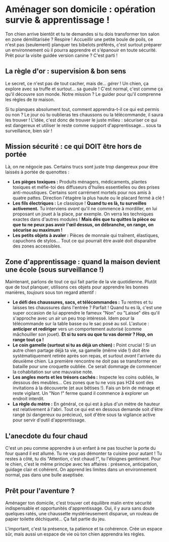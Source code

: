 # Aménager son domicile : opération survie & apprentissage !

Ton chien arrive bientôt et tu te demandes si tu dois transformer ton salon en zone démilitarisée ? Respire ! Accueillir une petite boule de poils, ce n'est pas (seulement) planquer tes bibelots préférés, c'est surtout préparer un environnement où il pourra apprendre et s'épanouir en toute sécurité. Prêt pour la visite guidée version canine ? C'est parti !

## La règle d'or : supervision & bon sens

Le secret, ce n'est pas de tout cacher, mais de... *gérer* ! Un chien, ça explore avec sa truffe et surtout... sa gueule ! C'est normal, c'est comme ça qu'il découvre son monde. Notre mission ? Le guider pour qu'il comprenne les règles de *ta* maison.

Si tu planques absolument tout, comment apprendra-t-il ce qui est permis ou non ? Le jour où tu oublieras tes chaussons ou la télécommande, il saura les trouver ! L'idée, c'est donc de trouver le juste milieu : sécuriser ce qui est dangereux et utiliser le reste comme support d'apprentissage... sous ta surveillance, bien sûr !

## Mission sécurité : ce qui DOIT être hors de portée

Là, on ne négocie pas. Certains trucs sont juste trop dangereux pour être laissés à portée de quenottes :

*   **Les pièges toxiques :** Produits ménagers, médicaments, plantes toxiques et méfie-toi des diffuseurs d'huiles essentielles ou des prises anti-moustiques. Certains sont carrément mortels pour nos amis à quatre pattes. Direction l'étagère la plus haute ou le placard fermé à clé !
*   **Les fils électriques :** Le classique ! **Quand tu es là, tu surveilles activement.** Tu interviens *avant* qu'il ne commence à mordiller, en lui proposant un jouet à la place, par exemple. On verra les techniques exactes dans d'autres modules ! **Mais dès que tu quittes la pièce ou que tu ne peux pas avoir l'œil dessus, on débranche, on range, on sécurise au maximum !**
*   **Les petits objets à avaler :** Pièces de monnaie qui traînent, élastiques, capuchons de stylos... Tout ce qui pourrait être avalé doit disparaître des zones accessibles.

## Zone d'apprentissage : quand la maison devient une école (sous surveillance !)

Maintenant, parlons de tout ce qui fait partie de la vie quotidienne. Plutôt que de tout planquer, utilisons ces objets pour apprendre les bonnes manières, *toujours* sous ton regard attentif :

*   **Le défi des chaussures, sacs, et télécommandes :** Tu rentres et tu laisses tes chaussures dans l'entrée ? Parfait ! Quand tu es là, c'est une super occasion de lui apprendre le fameux "Non" ou "Laisse" dès qu'il s'approche avec un air un peu trop intéressé. Idem pour la télécommande sur la table basse ou le sac posé au sol. L'astuce : **anticiper et rediriger** vers un comportement autorisé (comme mâchouiller *son* jouet). **Et si tu sors ou que tu vas dormir ? Hop, on range tout ça !**
*   **Le coin gamelle (surtout si tu as déjà un chien) :** Point crucial ! Si un autre chien partage déjà ta vie, sa gamelle (même vide !) doit être systématiquement retirée après son repas, et surtout *avant* l'arrivée du deuxième chien. La première rencontre ne doit pas se transformer en bataille pour une croquette oubliée. Ce serait dommage de commencer la cohabitation sur une mauvaise note.
*   **Les angles morts et les trésors cachés :** Inspecte les coins oubliés, le dessous des meubles... Ces zones que tu ne vois pas H24 sont des invitations à la découverte (et aux bêtises !). Fais un brin de ménage et reste vigilant. Un "Non !" ferme quand il commence à explorer un endroit interdit.
*   **La règle du mètre :** En général, ce qui est à plus d'un mètre de hauteur est relativement à l'abri. Tout ce qui est en dessous demande soit d'être rangé (si dangereux ou précieux), soit d'être sous ta vigilance active pour servir d'outil d'apprentissage.

## L'anecdote du four chaud

C'est un peu comme apprendre à un enfant à ne pas toucher la porte du four quand il est allumé. Tu ne vas pas démonter ta cuisine pour autant ! Tu restes à côté, tu dis "Attention, c'est chaud !", tu l'éloignes gentiment. Pour le chien, c'est le même principe avec tes affaires : présence, anticipation, guidage clair et cohérent. On apprend les limites dans un environnement normal, pas dans une bulle aseptisée.

## Prêt pour l'aventure ?

Aménager ton domicile, c'est trouver cet équilibre malin entre sécurité indispensable et opportunités d'apprentissage. Oui, il y aura sans doute quelques ratés, une chaussette mystérieusement disparue, un rouleau de papier toilette déchiqueté... Ça fait partie du jeu.

L'important, c'est ta présence, ta patience et ta cohérence. Crée un espace sûr, mais aussi un espace de vie où ton chien apprendra les règles.
